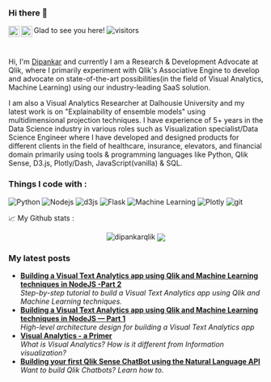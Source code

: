 ### Hi there 👋

<a href="https://twitter.com/Dipankartnt">
  <img align="left" alt="Dipankar Mazumdar | Twitter" width="22px" src="https://raw.githubusercontent.com/peterthehan/peterthehan/master/assets/twitter.svg" />
</a>
<a href="https://www.linkedin.com/in/dipankar-mazumdar/">
  <img align="left" alt="Dipankar's LinkedIn" width="22px" src="https://raw.githubusercontent.com/peterthehan/peterthehan/master/assets/linkedin.svg" />
</a>

<!--
**dipankarqlik/dipankarqlik** is a ✨ _special_ ✨ repository because its `README.md` (this file) appears on your GitHub profile.

Here are some ideas to get you started:

- 🔭 I’m currently working on ...
- 🌱 I’m currently learning ...
- 👯 I’m looking to collaborate on ...
- 🤔 I’m looking for help with ...
- 💬 Ask me about ...
- 📫 How to reach me: ...
- 😄 Pronouns: ...
- ⚡ Fun fact: ...
-->
Glad to see you here! ![visitors](https://visitor-badge.glitch.me/badge?page_id=dipankarqlik.dipankarqlik)

<br />

Hi, I'm [Dipankar](https://dipankar.substack.com) and currently I am a Research & Development Advocate at Qlik, where I primarily experiment with Qlik's Associative Engine to develop and advocate on state-of-the-art possibilities(in the field of Visual Analytics, Machine Learning) using our industry-leading SaaS solution. 

I am also a Visual Analytics Researcher at Dalhousie University and my latest work is on "Explainability of ensemble models" using multidimensional projection techniques. I have experience of 5+ years in the Data Science industry in various roles such as Visualization specialist/Data Science Engineer where I have developed and designed products for different clients in the field of healthcare, insurance, elevators, and financial domain primarily using tools & programming languages like Python, Qlik Sense, D3.js, Plotly/Dash, JavaScript(vanilla) & SQL.

<h3>Things I code with :</h3>
<p>
  <img alt="Python" src="https://img.shields.io/badge/-Python-46a2f1?style=flat-square&logo=python&logoColor=yellow" />
  <img alt="Nodejs" src="https://img.shields.io/badge/-Nodejs-43853d?style=flat-square&logo=Node.js&logoColor=white" />
  <img alt="d3js" src="https://img.shields.io/badge/-D3.js-F9A03C?style=flat-square&logo=d3.js&logoColor=white" />
  <img alt="Flask" src="https://img.shields.io/badge/-Git-F05032?style=flat-square&logo=git&logoColor=white" />
  <img alt="Machine Learning" src="https://img.shields.io/badge/-Machine%20Learning-cc66ff?style=flat-square&logo=SmartThings&logoColor=black" />
  <img alt="Plotly" src="https://img.shields.io/badge/-Plotly-668cff?style=flat-square&logo=plotly&logoColor=white" />
  <img alt="git" src="https://img.shields.io/badge/-Flask-F05032?style=flat-square&logo=Flask&logoColor=black" />
  
</p>

📈 My Github stats :

<p align="center"> <img src="https://github-readme-stats.vercel.app/api?username=dipankarqlik&show_icons=true&theme=gotham" alt="dipankarqlik" />
  <img align="center" src="https://github-readme-stats.vercel.app/api/top-langs/?username=dipankarqlik&langs_count=8" />

<h3>My latest posts</h3>
<ul>
  <li><a href="https://dipankar-tnt.medium.com/building-a-visual-text-analytics-app-using-qlik-and-machine-learning-techniques-in-nodejs-part-2-afaf139b6e26"><b> Building a Visual Text Analytics app using Qlik and Machine Learning techniques in NodeJS -Part 2</b></a><br/><i>Step-by-step tutorial to build a Visual Text Analytics app using Qlik and Machine Learning techniques.</i></li>
  <li><a href="https://dipankar-tnt.medium.com/building-a-visual-text-analytics-app-using-qlik-and-machine-learning-techniques-in-nodejs-part-1-5adaa73f290a"><b> Building a Visual Text Analytics app using Qlik and Machine Learning techniques in NodeJS — Part 1</b></a><br/><i> High-level architecture design for building a Visual Text Analytics app</i></li>
  <li><a href="https://dipankar-tnt.medium.com/visual-analytics-a-primer-4a912819ad29"><b>Visual Analytics - a Primer</b></a><br/><i>What is Visual Analytics? How is it different from Information visualization?</i></li>
  <li><a href="https://dipankar-tnt.medium.com/building-your-first-qlik-sense-chatbot-using-the-natural-language-api-c5b9bcfed7cc"><b>Building your first Qlik Sense ChatBot using the Natural Language API</b></a><br/><i>Want to build Qlik Chatbots? Learn how to.</i></li>
</ul>
